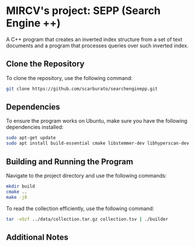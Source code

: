 # MIRCV's project: SEPP (Search Engine ++)

A C++ program that creates an inverted index structure from a set of text documents and a program that processes queries over such inverted index.

## Clone the Repository

To clone the repository, use the following command:

```bash
git clone https://github.com/scarburato/searchenginepp.git
```

## Dependencies

To ensure the program works on Ubuntu, make sure you have the following dependencies installed:

```bash
sudo apt-get update
sudo apt install build-essential cmake libstemmer-dev libhyperscan-dev libpcrecpp-dev
```

## Building and Running the Program

Navigate to the project directory and use the following commands:

```bash
mkdir build
cmake ..
make -j8
```

To read the collection efficiently, use the following command:

```bash
tar -xOzf ../data/collection.tar.gz collection.tsv | ./builder
```

## Additional Notes




